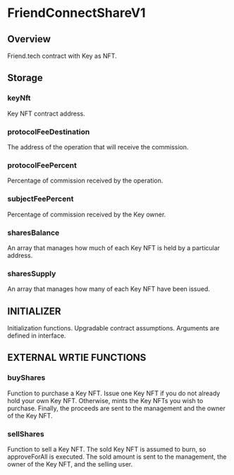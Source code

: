 # FriendConnectShareV1

## Overview

Friend.tech contract with Key as NFT.

## Storage

### keyNft

Key NFT contract address.

### protocolFeeDestination

The address of the operation that will receive the commission.

### protocolFeePercent

Percentage of commission received by the operation.

### subjectFeePercent

Percentage of commission received by the Key owner.

### sharesBalance

An array that manages how much of each Key NFT is held by a particular address.

### sharesSupply

An array that manages how many of each Key NFT have been issued.

## INITIALIZER

Initialization functions.
Upgradable contract assumptions.
Arguments are defined in interface.

## EXTERNAL WRTIE FUNCTIONS

### buyShares

Function to purchase a Key NFT.
Issue one Key NFT if you do not already hold your own Key NFT.
Otherwise, mints the Key NFTs you wish to purchase.
Finally, the proceeds are sent to the management and the owner of the Key NFT.

### sellShares

Function to sell a Key NFT.
The sold Key NFT is assumed to burn, so approveForAll is executed.
The sold amount is sent to the management, the owner of the Key NFT, and the selling user.

